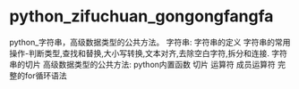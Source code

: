 # python_zifuchuan_gongongfangfa
python_字符串，高级数据类型的公共方法。
字符串:
字符串的定义
字符串的常用操作-判断类型,查找和替换,大小写转换,文本对齐,去除空白字符,拆分和连接.
字符串的切片
高级数据类型的公共方法:
python内置函数
切片
运算符
成员运算符
完整的for循环语法
